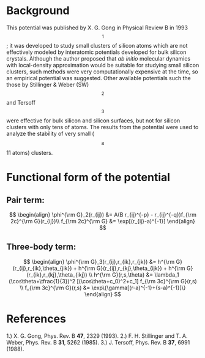 # Background
This potential was published by X. G. Gong in Physical Review B in 1993$$^1$$; it was developed to study small clusters of silicon atoms which are not effectively modeled by interatomic potentials developed for bulk silicon crystals. Although the author proposed that *ab initio* molecular dynamics with local-density approximation would be suitable for studying small silicon clusters, such methods were very computationally expensive at the time, so an empirical potential was suggested. Other available potentials such the those by Stillinger & Weber (SW)$$^2$$ and Tersoff$$^3$$ were effective for bulk silicon and silicon surfaces, but not for silicon clusters with only tens of atoms. The results from the potential were used to analyze the stability of very small ($$\leq$$ 11 atoms) clusters.
# Functional form of the potential
## Pair term:
$$
\begin{align}
\phi^{\rm G}_2(r_{ij}) &= A(B r_{ij}^{-p} - r_{ij}^{-q})f_{\rm 2c}^{\rm G}(r_{ij})\\
f_{\rm 2c}^{\rm G} &= \exp[(r_{ij}-a)^{-1}] 
\end{align}
$$
## Three-body term:
$$
\begin{align}
\phi^{\rm G}_3(r_{ij},r_{ik},r_{jk}) &= h^{\rm G}(r_{ij},r_{ik},\theta_{jik}) + h^{\rm G}(r_{ij},r_{kj},\theta_{ijk}) + h^{\rm G}(r_{ik},r_{kj},\theta_{ikj}) \\
h^{\rm G}(r,s,\theta) &= \lambda_1 (\cos\theta+\tfrac{1}{3})^2 [(\cos\theta+c_0)^2+c_1] f_{\rm 3c}^{\rm G}(r,s)  \\
f_{\rm 3c}^{\rm G}(r,s) &= \exp\{\gamma[(r-a)^{-1}+(s-a)^{-1}]\} 
\end{align}
$$

# References
1.) X. G. Gong, Phys. Rev. B **47**, 2329 (1993).
2.) F. H. Stillinger and T. A. Weber, Phys. Rev. B **31**, 5262 (1985).
3.) J. Tersoff, Phys. Rev. B **37**, 6991 (1988).

